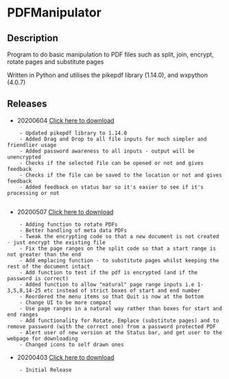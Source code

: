 # PDFManipulator

## Description

Program to do basic manipulation to PDF files such as split, join, encrypt, rotate pages and substitute pages

Written in Python and utilises the pikepdf library (1.14.0), and wxpython (4.0.7)

## Releases

+ 20200604 [Click here to download](https://raw.githubusercontent.com/hebeallrusty/PDFManipulator/master/dist/2020604/PDFManipulator.exe)

```
	- Updated pikepdf library to 1.14.0
	- Added Drag and Drop to all file inputs for much simpler and friendlier usage
	- Added password awareness to all inputs - output will be unencrypted
	- Checks if the selected file can be opened or not and gives feedback
	- Checks if the file can be saved to the location or not and gives feedback
	- Added feedback on status bar so it's easier to see if it's processing or not
	
```


+ 20200507 [Click here to download](https://raw.githubusercontent.com/hebeallrusty/PDFManipulator/master/dist/2020507/PDFManipulator.exe)

```
	- Adding function to rotate PDFs
	- Better handling of meta data PDFs
	- Tweak the encrypting code so that a new document is not created - just encrypt the existing file
	- Fix the page ranges on the split code so that a start range is not greater than the end
	- Add emplacing function - to substitute pages whilst keeping the rest of the document intact
	- Add function to test if the pdf is encrypted (and if the password is correct)
	- Added function to allow "natural" page range inputs i.e 1-3,5,8,14-25 etc instead of strict boxes of start and end number
	- Reordered the menu items so that Quit is now at the bottom
	- Change UI to be more compact
	- Use page ranges in a natural way rather than boxes for start and end ranges
	- Add functionality for Rotate, Emplace (substitute pages) and to remove password (with the correct one) from a password protected PDF
	- Alert user of new version at the Status bar, and get user to the webpage for downloading
	- Changed icons to self drawn ones
```

+ 20200403 [Click here to download](https://raw.githubusercontent.com/hebeallrusty/PDFManipulator/master/dist/2020403/PDFManipulator.exe)

```
	- Initial Release
```



